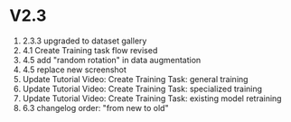 # V2.3

1. 2.3.3 upgraded to dataset gallery
2. 4.1 Create Training task flow revised
3. 4.5 add "random rotation" in data augmentation
4. 4.5 replace new screenshot
5. Update Tutorial Video: Create Training Task: general training
6. Update Tutorial Video: Create Training Task: specialized training
7. Update Tutorial Video: Create Training Task: existing model retraining
8. 6.3 changelog order: "from new to old"
